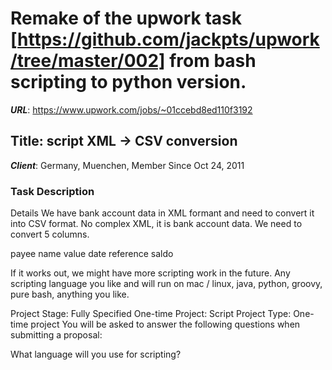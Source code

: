 # Remake of the upwork task [https://github.com/jackpts/upwork/tree/master/002] from bash scripting to python version.

***URL***: https://www.upwork.com/jobs/~01ccebd8ed110f3192

## Title: script XML -> CSV conversion

***Client***: Germany, Muenchen, Member Since Oct 24, 2011

### Task Description

Details
We have bank account data in XML formant and need to convert it into CSV format. No complex XML, it is bank account data. We need to convert 5 columns.

payee name
value
date
reference
saldo

If it works out, we might have more scripting work in the future. Any scripting language you like and will run on mac / linux, java, python, groovy, pure bash, anything you like.

Project Stage: Fully Specified
One-time Project: Script
Project Type: One-time project
You will be asked to answer the following questions when submitting a proposal:

What language will you use for scripting?
